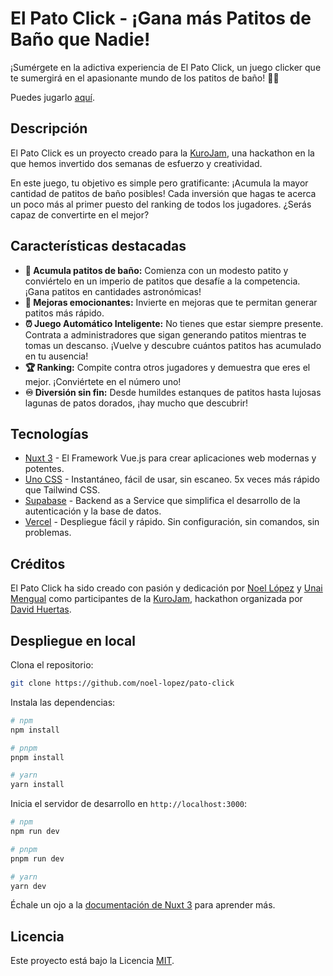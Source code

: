 # El Pato Click - ¡Gana más Patitos de Baño que Nadie!

<!--
<p align="center">
<img src="" alt="project image">
</p>
-->

¡Sumérgete en la adictiva experiencia de El Pato Click, un juego clicker que te sumergirá en el apasionante mundo de los patitos de baño! 🦆💦

Puedes jugarlo [aquí](https://patoclick.vercel.app/).

## Descripción

El Pato Click es un proyecto creado para la [KuroJam](https://www.kurojam.com/), una hackathon en la que hemos invertido dos semanas de esfuerzo y creatividad. 

En este juego, tu objetivo es simple pero gratificante: ¡Acumula la mayor cantidad de patitos de baño posibles! Cada inversión que hagas te acerca un poco más al primer puesto del ranking de todos los jugadores. ¿Serás capaz de convertirte en el mejor?

## Características destacadas

- **🦆 Acumula patitos de baño:** Comienza con un modesto patito y conviértelo en un imperio de patitos que desafíe a la competencia. ¡Gana patitos en cantidades astronómicas!
- **🚀 Mejoras emocionantes:** Invierte en mejoras que te permitan generar patitos más rápido.
- **⏰ Juego Automático Inteligente:** No tienes que estar siempre presente. Contrata a administradores que sigan generando patitos mientras te tomas un descanso. ¡Vuelve y descubre cuántos patitos has acumulado en tu ausencia!
- **🏆 Ranking:** Compite contra otros jugadores y demuestra que eres el mejor. ¡Conviértete en el número uno!
- **♾️ Diversión sin fin:** Desde humildes estanques de patitos hasta lujosas lagunas de patos dorados, ¡hay mucho que descubrir!

## Tecnologías

- [Nuxt 3](https://nuxt.com) - El Framework Vue.js para crear aplicaciones web modernas y potentes.
- [Uno CSS](https://unocss.dev) - Instantáneo, fácil de usar, sin escaneo. 5x veces más rápido que Tailwind CSS.
- [Supabase](https://supabase.io/) - Backend as a Service que simplifica el desarrollo de la autenticación y la base de datos.
- [Vercel](https://vercel.com/) - Despliegue fácil y rápido. Sin configuración, sin comandos, sin problemas.

## Créditos

El Pato Click ha sido creado con pasión y dedicación por [Noel López](https://www.github.com/noel-lopez) y [Unai Mengual](https://www.github.com/owlnai) como participantes de la [KuroJam](https://www.kurojam.com/), hackathon organizada por [David Huertas](https://www.twitch.tv/ikurotime).

## Despliegue en local

Clona el repositorio:

```bash
git clone https://github.com/noel-lopez/pato-click
```

Instala las dependencias:

```bash
# npm
npm install

# pnpm
pnpm install

# yarn
yarn install
```

Inicia el servidor de desarrollo en `http://localhost:3000`:

```bash
# npm
npm run dev

# pnpm
pnpm run dev

# yarn
yarn dev
```

Échale un ojo a la [documentación de Nuxt 3](https://nuxt.com/docs/getting-started/introduction) para aprender más.

## Licencia

Este proyecto está bajo la Licencia [MIT](https://opensource.org/licenses/MIT).

